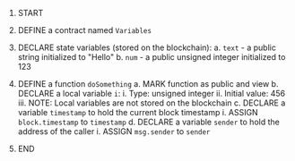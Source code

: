 1. START

2. DEFINE a contract named `Variables`

3. DECLARE state variables (stored on the blockchain):
   a. `text` - a public string initialized to "Hello"
   b. `num` - a public unsigned integer initialized to 123

4. DEFINE a function `doSomething`
   a. MARK function as public and view
   b. DECLARE a local variable `i`:
      i. Type: unsigned integer
      ii. Initial value: 456
      iii. NOTE: Local variables are not stored on the blockchain
   c. DECLARE a variable `timestamp` to hold the current block timestamp
      i. ASSIGN `block.timestamp` to `timestamp`
   d. DECLARE a variable `sender` to hold the address of the caller
      i. ASSIGN `msg.sender` to `sender`

5. END
